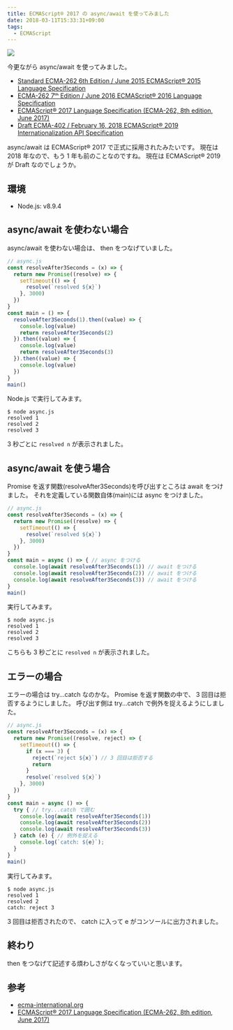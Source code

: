 ```yaml
---
title: ECMAScript® 2017 の async/await を使ってみました
date: 2018-03-11T15:33:31+09:00
tags:
  - ECMAScript
---
```


![](//nodejs.org/static/images/logo.svg)

<!--more-->

今更ながら async/await を使ってみました。

* [Standard ECMA-262 6th Edition / June 2015 ECMAScript® 2015 Language Specification](https://www.ecma-international.org/ecma-262/6.0/index.html)
* [ECMA-262 7ᵗʰ Edition / June 2016 ECMAScript® 2016 Language Specification](https://www.ecma-international.org/ecma-262/7.0/index.html)
* [ECMAScript® 2017 Language Specification (ECMA-262, 8th edition, June 2017)](https://www.ecma-international.org/ecma-262/8.0/index.html)
* [Draft ECMA-402 / February 16, 2018 ECMAScript® 2019 Internationalization API Specification](https://tc39.github.io/ecma402/)

async/await は ECMAScript® 2017 で正式に採用されたみたいです。
現在は 2018 年なので、もう 1 年も前のことなのですね。
現在は ECMAScript® 2019 が Draft なのでしょうか。

## 環境

* Node.js: v8.9.4

## async/await を使わない場合

async/await を使わない場合は、 then をつなげていました。

```javascript
// async.js
const resolveAfter3Seconds = (x) => {
  return new Promise((resolve) => {
    setTimeout(() => {
      resolve(`resolved ${x}`)
    }, 3000)
  })
}
const main = () => {
  resolveAfter3Seconds(1).then((value) => {
    console.log(value)
    return resolveAfter3Seconds(2)
  }).then((value) => {
    console.log(value)
    return resolveAfter3Seconds(3)
  }).then((value) => {
    console.log(value)
  })
}
main()
```

Node.js で実行してみます。

```
$ node async.js
resolved 1
resolved 2
resolved 3
```

3 秒ごとに `resolved n` が表示されました。

## async/await を使う場合

Promise を返す関数(resolveAfter3Seconds)を呼び出すところは await をつけました。
それを定義している関数自体(main)には async をつけました。

```javascript
// async.js
const resolveAfter3Seconds = (x) => {
  return new Promise((resolve) => {
    setTimeout(() => {
      resolve(`resolved ${x}`)
    }, 3000)
  })
}
const main = async () => { // async をつける
  console.log(await resolveAfter3Seconds(1)) // await をつける
  console.log(await resolveAfter3Seconds(2)) // await をつける
  console.log(await resolveAfter3Seconds(3)) // await をつける
}
main()
```

実行してみます。

```
$ node async.js
resolved 1
resolved 2
resolved 3
```

こちらも 3 秒ごとに `resolved n` が表示されました。

## エラーの場合

エラーの場合は try...catch なのかな。
Promise を返す関数の中で、 3 回目は拒否するようにしました。
呼び出す側は try...catch で例外を捉えるようにしました。

```javascript
// async.js
const resolveAfter3Seconds = (x) => {
  return new Promise((resolve, reject) => {
    setTimeout(() => {
      if (x === 3) {
        reject(`reject ${x}`) // 3 回目は拒否する
        return
      }
      resolve(`resolved ${x}`)
    }, 3000)
  })
}
const main = async () => {
  try { // try...catch で囲む
    console.log(await resolveAfter3Seconds(1))
    console.log(await resolveAfter3Seconds(2))
    console.log(await resolveAfter3Seconds(3))
  } catch (e) { // 例外を捉える
    console.log(`catch: ${e}`);
  }
}
main()
```

実行してみます。

```
$ node async.js
resolved 1
resolved 2
catch: reject 3
```

3 回目は拒否されたので、 catch に入って e がコンソールに出力されました。

## 終わり

then をつなげて記述する煩わしさがなくなっていいと思います。

## 参考

* [ecma-international.org](https://www.ecma-international.org/ecma-262/8.0/index.html#sec-async-function-definitions)
* [ECMAScript® 2017 Language Specification (ECMA-262, 8th edition, June 2017)](https://www.ecma-international.org/ecma-262/8.0/index.html)
